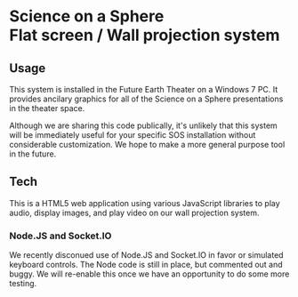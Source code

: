 # Science on a Sphere<br>Flat screen / Wall projection system

## Usage
This system is installed in the Future Earth Theater on a Windows 7 PC.
It provides ancilary graphics for all of the Science on a Sphere presentations in the theater space.

Although we are sharing this code publically, it's unlikely that this system will be immediately useful for your specific SOS installation without considerable customization. We hope to make a more general purpose tool in the future.

## Tech
This is a HTML5 web application using various JavaScript libraries to play audio,
display images, and play video on our wall projection system.

### Node.JS and Socket.IO
We recently disconued use of Node.JS and Socket.IO in favor or simulated keyboard controls. The Node code is still in place, but commented out and buggy. We will re-enable this once we have an opportunity to do some more testing.
